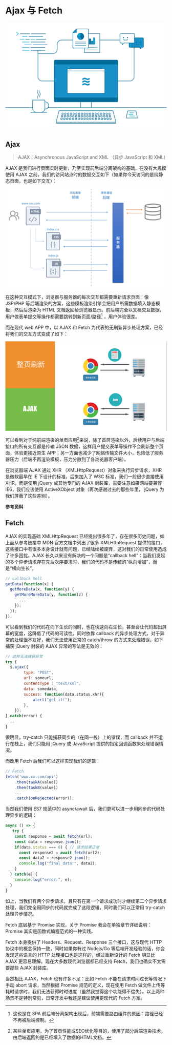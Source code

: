# Ajax 与 Fetch

![web-interactive](web-interactive.png)

## Ajax 

> AJAX：Asynchronous JavaScript and XML （异步 JavaScript 和 XML）

AJAX 是我们进行页面实时更新，乃至实现前后端分离架构的基础，在没有大规模使用 AJAX 之前，我们的访问站点时的数据交互如下（如果你今天访问的是纯静态页面，也是如下交互）：

![static-web](static-web.png)

在这种交互模式下，浏览器与服务器的每次交互都需要重新请求页面：像 JSP/PHP 等后端渲染的方案，这些模板渲染引擎会把用户所需数据填入静态模板，然后后渲染为 HTML 文档返回给浏览器显示。前后端完全以文档交互数据，用户做表单提交等操作都需要跳转到新页面/路径[^1] ，用户体验很差。

[^1]: 这也是在 SPA 前后端分离架构出现后，前端需要路由组件的原因：路径已经不再被后端控制。

而在现代 web APP 中，以 AJAX 和 Fetch 为代表的无刷新异步处理方案，已经将我们的交互方式变成了如下：

![static-vs-ajax](static-vs-ajax.png)

可以看到对于纯前端渲染的单页应用[^2]来说，除了首屏渲染以外，后续用户与后端接口的所有交互都是传输 JSON 数据，这样用户提交表单等操作不会刷新整个页面，体验更接近原生 APP；另一方面也减少了网络传输文件大小，也降低了服务器压力（后端不再渲染模板，压力分散到了各浏览器客户端）。

[^2]: 某些单页应用，为了首页性能或SEO优化等目的，使用了部分后端渲染技术，由后端返回的是已经填入了数据的HTML文档。

在浏览器端 AJAX 通过 XHR （XMLHttpRequest）对象来执行异步请求，XHR 是微软最早在 IE 下设计的标准，后来加入了 W3C 标准，我们一般很少直接使用 XHR，而是使用 jQuery 或其他专门的 AJAX 封装库，需要注意如果网站要兼容 IE6，我们应该使用 ActiveXObject 对象（再次感谢过去的那些年里， jQuery 为我们屏蔽了这些差别）。

**参考资料**

[XMLHttpRequest 文档]: https://developer.mozilla.org/zh-CN/docs/Web/API/XMLHttpRequest
[AJAX 文档]: http://www.runoob.com/ajax/ajax-intro.html

## Fetch

AJAX 的实现基础 XMLHttpRequest 已经提出很多年了，存在很多历史问题，如上面从参考链接中 MDN 官方文档中列出了很多 XMLHttpRequest 提供的接口，这些接口中有很多本身设计就有问题，已经陆续被废弃，这对我们的日常使用造成了许多困扰。AJAX 长久以来没有解决的一个问题是“callback hell”：当我们发起的多个异步请求存在先后次序要求时，我们的代码不是传统的“纵向增加”，而是“横向生长”。

```javascript
// callback hell
getData(function(x) {
  getMoreData(x, function(y) {
    getMoreMoreData(y, function(z) {
      ...
    });
  });
});
```

可以看到我们的代码在向下生长的同时，也在快速向右生长，甚至会让代码超出屏幕的宽度，这降低了代码的可读性。同时依靠 callback 的异步处理方式，对于异常的处理很不友好，我们无法使用正常的 catch/throw 的方式来处理错误，如下捕获 jQuery 封装的 AJAX 异常的写法是无效的：

```javascript
// 这样无法捕获异常
try {
  $.ajax({
        type: "POST",
        url: someurl,
        contentType : "text/xml",
        data: somedata,
        success: function(data,status,xhr){
            alert("get it!");
        },
    });
} catch(error) {
  ..
}
```

很明显，try-catch 只能捕获同步的（在同一栈）上的错误，而 callback 并不运行在栈上，我们只能用 jQuery 或 JavaScript 提供的指定回调函数来处理错误情况。

而改用 Fetch 后我们可以这样实现我们的逻辑：

```javascript
// Fetch
fetch('www.xx.com/api')
	.then(taskA(value))
	.then(taskB(value))
	...
    .catch(onRejected(error));
```

当然我们使用 ES7 规范中的 async/await 后，我们更可以进一步用同步的代码处理异步的逻辑：

```javascript
async () => {
   try {
    const response = await fetch(url);
    const data = response.json();
    if(data.status === 0) { // 请求结果正常
	  const response2 = await fetch(url2);
      const data2 = response2.json();
      console.log("final data:", data2);
    }
  } catch(e) {
    console.log("error:", e);
  } 
}
```

如上，当我们有两个异步请求，且只有在第一个请求成功时才继续第二个异步请求处理，我们完全用同步的代码就完成了这段逻辑，同时我们可以正常用 try-catch 处理异步情况。

Fetch 底层基于 Promise 实现，关于 Promise 我会在单独章节详细说明：Promise 其实是函数式编程范式的一种实践。

Fetch 本身提供了 Headers、Request、Response 三个接口，这与现代 HTTP 协议中的概念保持一致，同时如果你有过 Nodejs/Go 等后端开发经验的话，你会发现这些语言的 HTTP 处理接口也是这样的，经过重新设计的 Fetch 明显比 AJAX 更容易理解。现在大多数现代浏览器都已经支持 Fetch，我们也确实不太需要那些 AJAX 封装库。

当然相比 AJAX，Fetch 也有许多不足：比如 Fetch 不能在请求时间过长等情况下手动 abort 请求，当然根据 Promise 规范的定义，现在使用 Fetch 做文件上传等耗时请求时，我们无法获得时时进度（虽然我觉得这个功能得不偿失）。以上两种场景不是特别常见，日常开发中我还是建议使用更现代的 Fetch 方案。